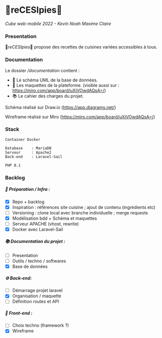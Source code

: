 # 🧁reCESIpies🧁

_Cube web-mobile 2022 - Kevin Noah Maxime Claire_

### Presentation

🧁*reCESIpies*🧁 propose des recettes de cuisines variées accessibles à tous.

### Documentation

Le dossier */documentation* contient :

 - 📐 Le schéma UML de la base de données.
 - 💄 Les maquettes de la plateforme. (visible  aussi sur : https://miro.com/app/board/uXjVOwdAQsA=/)
 - 📚 Le cahier des charges du projet.

Schéma réalisé sur Draw.io (https://app.diagrams.net/)

Wireframe réalisé sur Miro (https://miro.com/app/board/uXjVOwdAQsA=/)

### Stack

    Container Docker

    Database    : MariaDB
    Serveur     : Apache2
    Back-end    : Laravel-Sail

    PHP 8.1


### Backlog


##### 🔧 Préparation / Infra :

* [x] Repo + backlog
* [x] Inspiration : références site cuisine ; ajout de contenu (ingrédients etc)
* [ ] Versioning : clone local avec branche individuelle ; merge requests 
* [x] Modélisation bdd + Schéma et maquettes
* [ ] Serveur APACHE (vhost, rewrite)
* [x] Docker avec Laravel-Sail 

##### 📚 Documentation du projet :

 * [ ] Presentation
 * [ ] Outils / techno / softwares
 * [x] Base de données

##### ⚙️ Back-end:

* [ ] Démarrage projet laravel
* [x] Organisation / maquette
* [ ] Définition routes et API

##### :nail_care: Front-end :

* [ ] Choix techno (framework ?)
* [x] Wireframe

